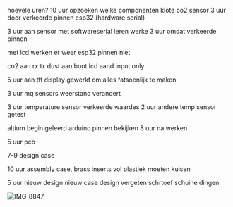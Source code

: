 hoevele uren?
10 uur opzoeken welke componenten
klote co2 sensor
3 uur door verkeerde pinnen esp32 (hardware serial)

3 uur aan sensor
met softwareserial leren werke
3 uur omdat verkeerde pinnen

met lcd werken er weer esp32 pinnen niet

co2 aan rx tx
dust aan boot
lcd aand input only

5 uur aan tft display gewerkt om alles fatsoenlijk te maken

3 uur mq sensors
weerstand verandert


3 uur temperature sensor verkeerde waardes
2 uur andere temp sensor getest

altium begin
geleerd arduino pinnen bekijken
8 uur na werken

5 uur pcb

7-9 design case

10 uur assembly case, brass inserts vol plastiek moeten kuisen

5 uur nieuw design
nieuw case design vergeten schrtoef schuine dingen



![IMG_8847](https://user-images.githubusercontent.com/69217508/194938254-5963f58a-2ce4-4ad2-8614-6592eddfbafb.JPG)
